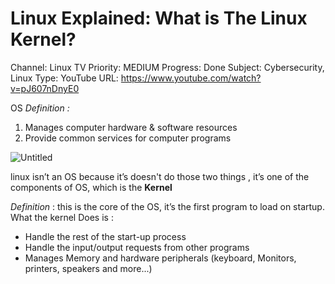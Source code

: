 # Linux Explained: What is The Linux Kernel?

Channel: Linux TV
Priority: MEDIUM
Progress: Done
Subject: Cybersecurity, Linux
Type: YouTube
URL: https://www.youtube.com/watch?v=pJ607nDnyE0

OS *Definition :*

1. Manages computer hardware & software resources 
2. Provide common services for computer programs

![Untitled](Linux%20Explained%20What%20is%20The%20Linux%20Kernel%20411834df77a2455f8331d5fca8e63a0f/Untitled.png)

linux isn’t an OS because it’s doesn't do those two things , it’s one of the components of OS, which is the **Kernel** 

*Definition* : this is the core of the OS, it’s the first program to load on startup. What the kernel Does is :

- Handle the rest of the start-up process
- Handle the input/output requests from other programs
- Manages Memory and hardware peripherals (keyboard, Monitors, printers, speakers and more...)